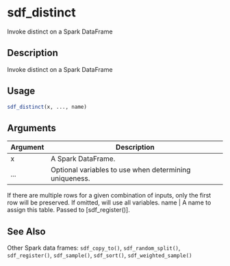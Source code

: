 # sdf_distinct


Invoke distinct on a Spark DataFrame




## Description

Invoke distinct on a Spark DataFrame





## Usage
```r
sdf_distinct(x, ..., name)
```




## Arguments


Argument      |Description
------------- |----------------
x | A Spark DataFrame.
... | Optional variables to use when determining uniqueness.
If there are multiple rows for a given combination of inputs,
only the first row will be preserved. If omitted, will use all
variables.
name | A name to assign this table. Passed to [sdf_register()].







## See Also

Other Spark data frames: 
`sdf_copy_to()`,
`sdf_random_split()`,
`sdf_register()`,
`sdf_sample()`,
`sdf_sort()`,
`sdf_weighted_sample()`



